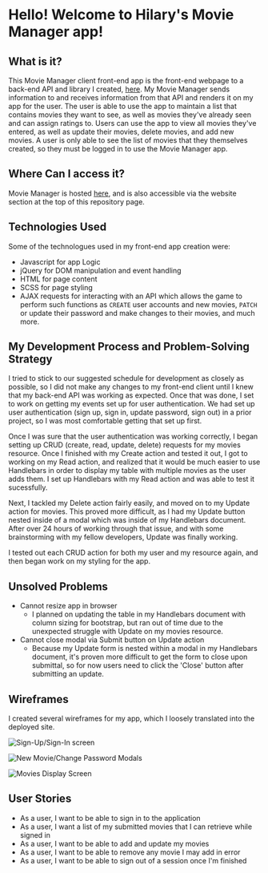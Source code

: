 # Hello! Welcome to Hilary's Movie Manager app!

 ## What is it?

 This Movie Manager client front-end app is the front-end webpage to a back-end API and library I created, [here](https://stormy-sea-27251.herokuapp.com/). My Movie Manager sends information to and receives information from that API and renders it on my app for the user. The user is able to use the app to maintain a list that contains movies they want to see, as well as movies they've already seen and can assign ratings to. Users can use the app to view all movies they've entered, as well as update their movies, delete movies, and add new movies. A user is only able to see the list of movies that they themselves created, so they must be logged in to use the Movie Manager app.

 ## Where Can I access it?

 Movie Manager is hosted [here](https://hilarybrown.github.io/full-stack-client-front-end/), and is also accessible via the website section at the top of this repository page.

## Technologies Used

 Some of the technologues used in my front-end app creation were:
 - Javascript for app Logic
 - jQuery for DOM manipulation and event handling
 - HTML for page content
 - SCSS for page styling
 - AJAX requests for interacting with an API which allows the game to perform such functions as `CREATE` user accounts and new movies, `PATCH` or update their password and make changes to their movies, and much more.

 ## My Development Process and Problem-Solving Strategy

 I tried to stick to our suggested schedule for development as closely as possible, so I did not make any changes to my front-end client until I knew that my back-end API was working as expected. Once that was done, I set to work on getting my events set up for user authentication. We had set up user authentication (sign up, sign in, update password, sign out) in a prior project, so I was most comfortable getting that set up first.

 Once I was sure that the user authentication was working correctly, I began setting up CRUD (create, read, update, delete) requests for my movies resource. Once I finished with my Create action and tested it out, I got to working on my Read action, and realized that it would be much easier to use Handlebars in order to display my table with multiple movies as the user adds them. I set up Handlebars with my Read action and was able to test it sucessfully.

 Next, I tackled my Delete action fairly easily, and moved on to my Update action for movies. This proved more difficult, as I had my Update button nested inside of a modal which was inside of my Handlebars document. After over 24 hours of working through that issue, and with some brainstorming with my fellow developers, Update was finally working.

 I tested out each CRUD action for both my user and my resource again, and then began work on my styling for the app.

 ## Unsolved Problems

 - Cannot resize app in browser
   - I planned on updating the table in my Handlebars document with column sizing for bootstrap, but ran out of time due to the unexpected struggle with Update on my movies resource.
 - Cannot close modal via Submit button on Update action
   - Because my Update form is nested within a modal in my Handlebars document, it's proven more difficult to get the form to close upon submittal, so for now users need to click the 'Close' button after submitting an update.

 ## Wireframes

 I created several wireframes for my app, which I loosely translated into the deployed site.

 ![Sign-Up/Sign-In screen](https://imgur.com/Nep5WNr)

 ![New Movie/Change Password Modals](https://imgur.com/Md0BpFM)

 ![Movies Display Screen](https://imgur.com/LI3Agqf)

 ## User Stories

 - As a user, I want to be able to sign in to the application
 - As a user, I want a list of my submitted movies that I can retrieve while signed in
 - As a user, I want to be able to add and update my movies
 - As a user, I want to be able to remove any movie I may add in error
 - As a user, I want to be able to sign out of a session once I'm finished
